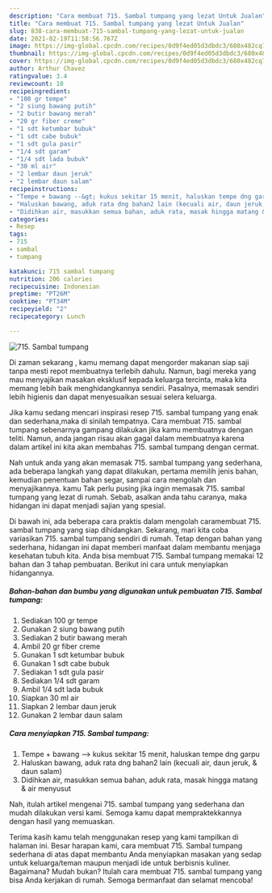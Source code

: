 ```yaml
---
description: "Cara membuat 715. Sambal tumpang yang lezat Untuk Jualan"
title: "Cara membuat 715. Sambal tumpang yang lezat Untuk Jualan"
slug: 838-cara-membuat-715-sambal-tumpang-yang-lezat-untuk-jualan
date: 2021-02-19T11:58:56.767Z
image: https://img-global.cpcdn.com/recipes/0d9f4ed05d3dbdc3/680x482cq70/715-sambal-tumpang-foto-resep-utama.jpg
thumbnail: https://img-global.cpcdn.com/recipes/0d9f4ed05d3dbdc3/680x482cq70/715-sambal-tumpang-foto-resep-utama.jpg
cover: https://img-global.cpcdn.com/recipes/0d9f4ed05d3dbdc3/680x482cq70/715-sambal-tumpang-foto-resep-utama.jpg
author: Arthur Chavez
ratingvalue: 3.4
reviewcount: 10
recipeingredient:
- "100 gr tempe"
- "2 siung bawang putih"
- "2 butir bawang merah"
- "20 gr fiber creme"
- "1 sdt ketumbar bubuk"
- "1 sdt cabe bubuk"
- "1 sdt gula pasir"
- "1/4 sdt garam"
- "1/4 sdt lada bubuk"
- "30 ml air"
- "2 lembar daun jeruk"
- "2 lembar daun salam"
recipeinstructions:
- "Tempe + bawang --&gt; kukus sekitar 15 menit, haluskan tempe dng garpu"
- "Haluskan bawang, aduk rata dng bahan2 lain (kecuali air, daun jeruk, &amp; daun salam)"
- "Didihkan air, masukkan semua bahan, aduk rata, masak hingga matang &amp; air menyusut"
categories:
- Resep
tags:
- 715
- sambal
- tumpang

katakunci: 715 sambal tumpang 
nutrition: 206 calories
recipecuisine: Indonesian
preptime: "PT26M"
cooktime: "PT34M"
recipeyield: "2"
recipecategory: Lunch

---
```



![715. Sambal tumpang](https://img-global.cpcdn.com/recipes/0d9f4ed05d3dbdc3/680x482cq70/715-sambal-tumpang-foto-resep-utama.jpg)

Di zaman  sekarang , kamu memang dapat mengorder makanan siap saji tanpa mesti repot membuatnya terlebih dahulu. Namun, bagi mereka yang mau menyajikan masakan eksklusif kepada keluarga tercinta, maka kita memang lebih baik menghidangkannya sendiri. Pasalnya, memasak sendiri lebih higienis dan dapat menyesuaikan sesuai selera keluarga.

Jika kamu sedang mencari inspirasi resep 715. sambal tumpang yang enak dan sederhana,maka di sinilah tempatnya. Cara membuat 715. sambal tumpang  sebenarnya gampang dilakukan jika kamu membuatnya dengan teliti. Namun, anda jangan risau akan gagal dalam membuatnya 
karena dalam artikel ini kita akan membahas 715. sambal tumpang dengan cermat.  



Nah untuk anda yang akan memasak 715. sambal tumpang yang sederhana, ada beberapa langkah yang dapat dilakukan, pertama memilih jenis bahan, kemudian penentuan bahan segar, sampai cara mengolah dan menyajikannya. kamu Tak perlu pusing jika ingin memasak 715. sambal tumpang yang lezat di rumah. Sebab, asalkan anda  tahu caranya, maka hidangan ini dapat menjadi sajian yang spesial.

Di bawah ini, ada beberapa cara praktis  dalam mengolah caramembuat 715. sambal tumpang yang siap dihidangkan. Sekarang, mari kita coba variasikan 715. sambal tumpang sendiri di rumah. Tetap dengan bahan yang sederhana, hidangan ini dapat memberi manfaat dalam membantu menjaga kesehatan tubuh kita. Anda bisa membuat 715. Sambal tumpang memakai 12 bahan dan 3 tahap pembuatan. Berikut ini cara untuk menyiapkan hidangannya.

<!--inarticleads1-->

##### Bahan-bahan dan bumbu yang digunakan untuk pembuatan 715. Sambal tumpang:

1. Sediakan 100 gr tempe
1. Gunakan 2 siung bawang putih
1. Sediakan 2 butir bawang merah
1. Ambil 20 gr fiber creme
1. Gunakan 1 sdt ketumbar bubuk
1. Gunakan 1 sdt cabe bubuk
1. Sediakan 1 sdt gula pasir
1. Sediakan 1/4 sdt garam
1. Ambil 1/4 sdt lada bubuk
1. Siapkan 30 ml air
1. Siapkan 2 lembar daun jeruk
1. Gunakan 2 lembar daun salam




<!--inarticleads2-->

##### Cara menyiapkan 715. Sambal tumpang:

1. Tempe + bawang --&gt; kukus sekitar 15 menit, haluskan tempe dng garpu
1. Haluskan bawang, aduk rata dng bahan2 lain (kecuali air, daun jeruk, &amp; daun salam)
1. Didihkan air, masukkan semua bahan, aduk rata, masak hingga matang &amp; air menyusut




Nah, itulah artikel mengenai  715. sambal tumpang  yang sederhana dan mudah dilakukan versi kami. Semoga kamu dapat mempraktekkannya dengan hasil yang memuaskan. 

Terima kasih kamu telah menggunakan resep yang kami tampilkan di halaman ini. Besar harapan kami, cara membuat  715. Sambal tumpang sederhana di atas dapat membantu Anda menyiapkan masakan yang sedap untuk keluarga/teman maupun menjadi ide untuk berbisnis kuliner. Bagaimana? Mudah bukan? Itulah cara membuat 715. sambal tumpang yang bisa Anda kerjakan di rumah. Semoga bermanfaat dan selamat mencoba!

